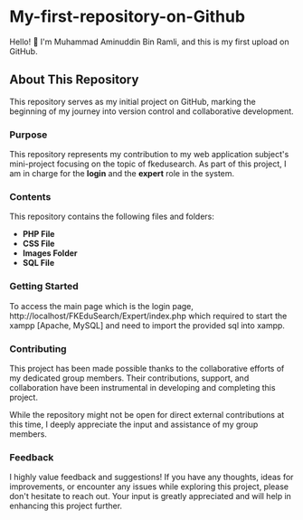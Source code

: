 # My-first-repository-on-Github
Hello! 👋 I'm Muhammad Aminuddin Bin Ramli, and this is my first upload on GitHub.

## About This Repository
This repository serves as my initial project on GitHub, marking the beginning of my journey into version control and collaborative development.

### Purpose
This repository represents my contribution to my web application subject's mini-project focusing on the topic of fkedusearch. As part of this project, I am in charge for the **login** and the **expert** role in the system.

### Contents

This repository contains the following files and folders:

- **PHP File**
- **CSS File**
- **Images Folder**
- **SQL File**

### Getting Started

To access the main page which is the login page, http://localhost/FKEduSearch/Expert/index.php
which required to start the xampp [Apache, MySQL] and need to import the provided sql into xampp.

### Contributing

This project has been made possible thanks to the collaborative efforts of my dedicated group members. Their contributions, support, and collaboration have been instrumental in developing and completing this project.

While the repository might not be open for direct external contributions at this time, I deeply appreciate the input and assistance of my group members.

### Feedback

I highly value feedback and suggestions! If you have any thoughts, ideas for improvements, or encounter any issues while exploring this project, please don't hesitate to reach out. Your input is greatly appreciated and will help in enhancing this project further.

